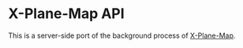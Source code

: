 # X-Plane-Map API

This is a server-side port of the background process of [X-Plane-Map](https://xmap.fouc.net).
